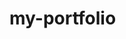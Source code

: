 # my-portfolio

<!-- 
linkedin icon Attribution
<a href="https://www.flaticon.com/free-icons/linkedin" title="linkedin icons">Linkedin icons created by riajulislam - Flaticon</a>

Twitter icon attribution
<a href="https://www.flaticon.com/free-icons/twitter" title="twitter icons">Twitter icons created by Pixel perfect - Flaticon</a>

Github icon attribution
<a href="https://www.flaticon.com/free-icons/github" title="github icons">Github icons created by Pixel perfect - Flaticon</a>
-->